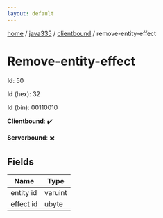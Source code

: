 ```yaml
---
layout: default
---
```


[home](/)  /  [java335](/protocol/java335)  /  [clientbound](/protocol/java335/clientbound)  /  remove-entity-effect

# Remove-entity-effect

**Id**: 50

**Id** (hex): 32

**Id** (bin): 00110010

**Clientbound**: ✔️

**Serverbound**: ✖️

## Fields

Name | Type
---|---
entity id | varuint
effect id | ubyte

